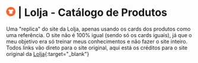 #  <img src="/Lolja/img/icon.png" alt="Texto Alternativo" height="25px">   | Lolja - Catálogo de Produtos
Uma "replica" do site da Lolja, apenas usando os cards dos produtos como uma referência. O site não é 100% igual (sendo só os cards iguais), já que o meu objetivo era só treinar meus conhecimentos e não fazer o site inteiro. Todos links vão direto para o site original, aqui está os créditos para o site original da [Lolja](https://www.lolja.com.br){:target="_blank"} 

#
